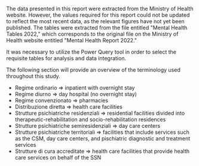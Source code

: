 The data presented in this report were extracted from the Ministry of Health website. However, the values required for this report could not be updated to reflect the most recent data, as the relevant figures have not yet been published.
The tables were extracted from the file entitled "Mental Health Tables 2022," which corresponds to the original file on the Ministry of Health website entitled "Mental Health Report 2022."

It was necessary to utilize the Power Query tool in order to select the requisite tables for analysis and data integration.

The following section will provide an overview of the terminology used throughout this study.

- Regime ordinario => inpatient with overnight stay
- Regime diurno => day hospital (no overnight stay)
- Regime convenzionato => pharmacies
- Distribuzione diretta => health care facilities
- Strutture psichiatriche residenziali => residential facilities divided into therapeutic-rehabilitation and socio-rehabilitation residences
- Strutture psichiatriche semiresidenziali => day care centers
- Strutture psichiatriche territoriali => facilities that include services such as the CSM, day care centers, and pischiatric diagnostic and treatment services
- Strutture di cura accreditate => health care facilities that provide health care services on behalf of the SSN
